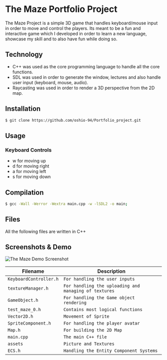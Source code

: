 # The Maze Portfolio Project

The Maze Project is a simple 3D game that handles keyboard/mouse input in order to move and control the players. Its meant to be a fun and interactive game which I developed in order to learn a new language, showcase my skill and to also have fun while doing so.

## Technology
* C++ was used as the core programming language to handle all the core functions.
* SDL was used in order to generate the window, lectures and also handle user input (keyboard, mouse, audio).
* Raycasting was used in order to render a 3D perspective from the 2D map.

## Installation
```sh
$ git clone https://github.com/oshio-94/Portfolio_project.git
```
## Usage
### Keyboard Controls
* w for moving up                    
* d for moving right
* a for moving left                  
* s for moving down

## Compilation
```sh
$ gcc -Wall -Werror -Wextra main.cpp -w -lSDL2 -o main;
```
## Files
All the following files are written in C++

## Screenshots & Demo
![The Maze Demo Screenshot](https://youtu.be/4LFtZJnbL8E)

| Filename | Description |
| -------- | ----------- |
| `KeyboardController.h` | `For handling the user inputs` |
| `textureManager.h` | `For handling the uploading and managing of textures` |
| `GameObject.h` | `For handling the Game object rendering` |
| `test_maze_0.h` | `Contains most logical functions` |
| `Vector2D.h` | `Movement of Sprite` |
| `SpriteComponent.h` | `For handling the player avatar` |
| `Map.h` | `For building the 2D Map` |
| `main.cpp` | `The main C++ file` |
| `assets` | `Picture and Textures` |
| `ECS.h` | `Handling the Entity Component Systems` |